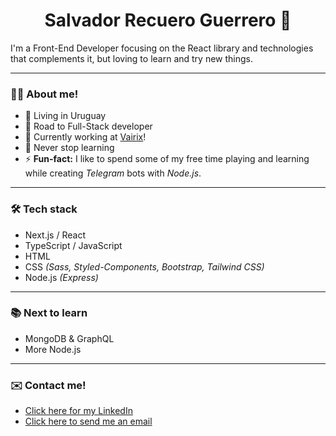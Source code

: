 <h1 style="text-align: center;">Salvador Recuero Guerrero 👋</h1>
I'm a Front-End Developer focusing on the React library and technologies that complements it, but loving to learn and try new things.

------------

### 🧑‍💻 About me!
- 📌 Living in Uruguay
- 🚀 Road to Full-Stack developer
- 💼 Currently working at [Vairix](https://www.vairix.com/ "Vairix")!
- 🌱 Never stop learning
- ⚡ **Fun-fact:** I like to spend some of my free time playing and learning while creating *Telegram* bots with *Node.js*.

------------

### 🛠️ Tech stack
- Next.js / React
- TypeScript / JavaScript
- HTML
- CSS *(Sass, Styled-Components, Bootstrap, Tailwind CSS)*
- Node.js *(Express)*

------------

### 📚 Next to learn
- MongoDB & GraphQL
- More Node.js

------------

### ✉️ Contact me!
 
-  [Click here for my LinkedIn](https://www.linkedin.com/in/salvarecuero/ "Here is my LinkedIn")
- [Click here to send me an email](mailto:salvarecuero@gmail.com "Click here to send me an email")
